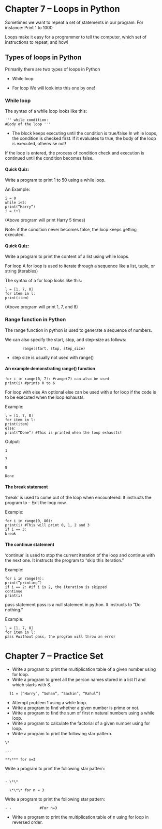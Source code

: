 # Chapter 7 – Loops in Python

Sometimes we want to repeat a set of statements in our program. For instance: Print 1 to 1000

Loops make it easy for a programmer to tell the computer, which set of instructions to repeat, and how!

## Types of loops in Python

Primarily there are two types of loops in Python

- While loop

- For loop
  We will look into this one by one!

### While loop

The syntax of a while loop looks like this:

```
''' while condition:
#Body of the loop '''
```

- The block keeps executing until the condition is true/false
  In while loops, the condition is checked first. If it evaluates to true, the body of the loop is executed, otherwise not!

If the loop is entered, the process of condition check and execution is continued until the condition becomes false.

#### Quick Quiz:

Write a program to print 1 to 50 using a while loop.

An Example:

```
i = 0
while i<5:
print(“Harry”)
i = i+1
```

(Above program will print Harry 5 times)

Note: if the condition never becomes false, the loop keeps getting executed.

#### Quick Quiz:

Write a program to print the content of a list using while loops.

For loop
A for loop is used to iterate through a sequence like a list, tuple, or string (iterables)

The syntax of a for loop looks like this:

```
l = [1, 7, 8]
for item in l:
print(item)
```

(Above program will print 1, 7, and 8)

### Range function in Python

The range function in python is used to generate a sequence of numbers.

We can also specify the start, stop, and step-size as follows:

            range(start, stop, step_size)

- step size is usually not used with range()

#### An example demonstrating range() function

```
for i in range(0, 7): #range(7) can also be used
print(i) #prints 0 to 6
```

For loop with else
An optional else can be used with a for loop if the code is to be executed when the loop exhausts.

Example:

```
l = [1, 7, 8]
for item in l:
print(item)
else:
print(“Done”) #This is printed when the loop exhausts!
```

Output:

```
1

7

8

Done
```

#### The break statement

‘break’ is used to come out of the loop when encountered. It instructs the program to – Exit the loop now.

Example:

```
for i in range(0, 80):
print(i) #This will print 0, 1, 2 and 3
if i == 3:
break
```

#### The continue statement

‘continue’ is used to stop the current iteration of the loop and continue with the next one. It instructs the program to “skip this iteration.”

Example:

```
for i in range(4):
print(“printing”)
if i == 2: #if i is 2, the iteration is skipped
continue
print(i)
```

pass statement
pass is a null statement in python. It instructs to “Do nothing.”

Example:

```
l = [1, 7, 8]
for item in l:
pass #without pass, the program will throw an error
```

# Chapter 7 – Practice Set

- Write a program to print the multiplication table of a given number using for loop.
- Write a program to greet all the person names stored in a list l1 and which starts with S.

```
  l1 = [“Harry”, “Sohan”, “Sachin”, “Rahul”]
```

- Attempt problem 1 using a while loop.
- Write a program to find whether a given number is prime or not.
- Write a program to find the sum of first n natural numbers using a while loop.
- Write a program to calculate the factorial of a given number using for loop.
- Write a program to print the following star pattern.

```
\*

---

**\*** for n=3
```

Write a program to print the following star pattern:

```

- \*\*

  \*\*\* for n = 3

```

Write a program to print the following star pattern:

```
- -             #For n=3

```

- Write a program to print the multiplication table of n using for loop in reversed order.
